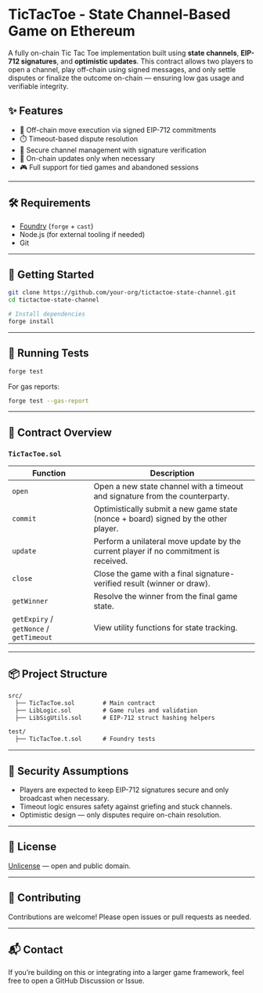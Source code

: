 # TicTacToe - State Channel-Based Game on Ethereum

A fully on-chain Tic Tac Toe implementation built using **state channels**, **EIP-712 signatures**, and **optimistic updates**. This contract allows two players to open a channel, play off-chain using signed messages, and only settle disputes or finalize the outcome on-chain — ensuring low gas usage and verifiable integrity.

## ✨ Features

- 🧠 Off-chain move execution via signed EIP-712 commitments
- ⏱️ Timeout-based dispute resolution
- 🔐 Secure channel management with signature verification
- 🔄 On-chain updates only when necessary
- 🎮 Full support for tied games and abandoned sessions

---

## 🛠 Requirements

- [Foundry](https://book.getfoundry.sh/getting-started/installation) (`forge` + `cast`)
- Node.js (for external tooling if needed)
- Git

---

## 🚀 Getting Started

```bash
git clone https://github.com/your-org/tictactoe-state-channel.git
cd tictactoe-state-channel

# Install dependencies
forge install
```

---

## 🧪 Running Tests

```bash
forge test
```

For gas reports:

```bash
forge test --gas-report
```

---

## 🧩 Contract Overview

### `TicTacToe.sol`

| Function        | Description |
|----------------|-------------|
| `open`         | Open a new state channel with a timeout and signature from the counterparty. |
| `commit`       | Optimistically submit a new game state (nonce + board) signed by the other player. |
| `update`       | Perform a unilateral move update by the current player if no commitment is received. |
| `close`        | Close the game with a final signature-verified result (winner or draw). |
| `getWinner`    | Resolve the winner from the final game state. |
| `getExpiry` / `getNonce` / `getTimeout` | View utility functions for state tracking. |

---

## 📦 Project Structure

```txt
src/
  ├── TicTacToe.sol        # Main contract
  ├── LibLogic.sol         # Game rules and validation
  ├── LibSigUtils.sol      # EIP-712 struct hashing helpers

test/
  ├── TicTacToe.t.sol      # Foundry tests
```

---

## 🔐 Security Assumptions

- Players are expected to keep EIP-712 signatures secure and only broadcast when necessary.
- Timeout logic ensures safety against griefing and stuck channels.
- Optimistic design — only disputes require on-chain resolution.

---

## 📜 License

[Unlicense](LICENSE) — open and public domain.

---

## 🤝 Contributing

Contributions are welcome! Please open issues or pull requests as needed.

---

## 📬 Contact

If you’re building on this or integrating into a larger game framework, feel free to open a GitHub Discussion or Issue.
